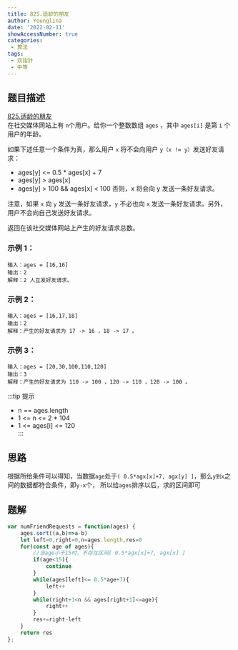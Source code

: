 ```yaml
---
title: 825.适龄的朋友
author: Younglina
date: '2022-02-11'
showAccessNumber: true
categories:
 - 算法
tags:
 - 双指针
 - 中等
---
```


## 题目描述
[825.适龄的朋友](https://leetcode-cn.com/problems/friends-of-appropriate-ages/)  
在社交媒体网站上有 `n`个用户。给你一个整数数组 `ages` ，其中 `ages[i]` 是第 `i` 个用户的年龄。

如果下述任意一个条件为真，那么用户 `x` 将不会向用户 `y（x != y）`发送好友请求：

- ages[y] <= 0.5 * ages[x] + 7
- ages[y] > ages[x]
- ages[y] > 100 && ages[x] < 100
否则，x 将会向 y 发送一条好友请求。

注意，如果 `x` 向 `y` 发送一条好友请求，`y` 不必也向 `x` 发送一条好友请求。另外，用户不会向自己发送好友请求。

返回在该社交媒体网站上产生的好友请求总数。

### 示例 1：
```
输入：ages = [16,16]  
输出：2  
解释：2 人互发好友请求。  
```

### 示例 2：
```
输入：ages = [16,17,18]  
输出：2  
解释：产生的好友请求为 17 -> 16 ，18 -> 17 。  
```

### 示例 3：
```
输入：ages = [20,30,100,110,120]  
输出：3  
解释：产生的好友请求为 110 -> 100 ，120 -> 110 ，120 -> 100 。  
```

:::tip 提示
- n == ages.length  
- 1 <= n <= 2 * 104  
- 1 <= ages[i] <= 120  
:::

## 思路
根据所给条件可以得知，当数据`age`处于`( 0.5*agx[x]+7, agx[y] ]`，那么`y到x`之间的数据都符合条件，即`y-x`个，
所以给`ages`排序以后，求的区间即可

## 题解
```javascript
var numFriendRequests = function(ages) {
    ages.sort((a,b)=>a-b)
    let left=0,right=0,n=ages.length,res=0
    for(const age of ages){
        //当age小于15时，不存在区间( 0.5*agx[x]+7, agx[x] ]
        if(age<15){
            continue
        }
        while(ages[left]<= 0.5*age+7){
            left++
        }
        while(right+1<n && ages[right+1]<=age){
            right++
        }
        res+=right-left
    }
    return res
};
```
